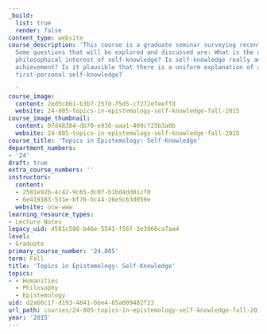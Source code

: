 ```yaml
---
_build:
  list: true
  render: false
content_type: website
course_description: 'This course is a graduate seminar surveying recent work on self-knowledge.
  Some questions that will be explored and discussed are: What is the distinctive
  philosophical interest of self-knowledge? Is self-knowledge really an _epistemic_
  achievement? Is it plausible that there is a uniform explanation of all distinctively
  first-personal self-knowledge?

  '
course_image:
  content: 2ed5c861-b3b7-257d-f5d5-c7272efeeffd
  website: 24-805-topics-in-epistemology-self-knowledge-fall-2015
course_image_thumbnail:
  content: 07d48384-db70-e936-aaa1-409cf25b3a0b
  website: 24-805-topics-in-epistemology-self-knowledge-fall-2015
course_title: 'Topics in Epistemology: Self-Knowledge'
department_numbers:
- '24'
draft: true
extra_course_numbers: ''
instructors:
  content:
  - 2581e92b-4c42-9c65-dc0f-b1bd4dd81cf0
  - 6e419183-531e-bf76-bc44-26e5c63d059e
  website: ocw-www
learning_resource_types:
- Lecture Notes
legacy_uid: 4581c588-b46e-5541-f56f-3e3066ca7aa4
level:
- Graduate
primary_course_number: '24.805'
term: Fall
title: 'Topics in Epistemology: Self-Knowledge'
topics:
- - Humanities
  - Philosophy
  - Epistemology
uid: d2a66c1f-d193-4841-bbe4-65a009482f23
url_path: courses/24-805-topics-in-epistemology-self-knowledge-fall-2015
year: '2015'
---
```

